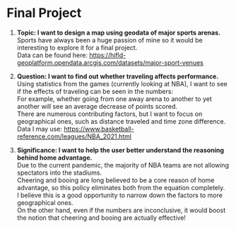 # Final Project

1. <b>Topic: I want to design a map using geodata of major sports arenas.</b><br>
Sports have always been a huge passion of mine so it would be interesting to explore it for a final project.<br>
Data can be found here: https://hifld-geoplatform.opendata.arcgis.com/datasets/major-sport-venues

2. <b>Question: I want to find out whether traveling affects performance.</b><br>
Using statistics from the games (currently looking at NBA), I want to see if the effects of traveling can be seen in the numbers:<br>
For example, whether going from one away arena to another to yet another will see an average decrease of points scored.<br>
There are numerous contributing factors, but I want to focus on geographical ones, such as distance traveled and time zone difference.<br> 
Data I may use: https://www.basketball-reference.com/leagues/NBA_2021.html

3. <b>Significance: I want to help the user better understand the reasoning behind home advantage.</b><br>
Due to the current pandemic, the majority of NBA teams are not allowing spectators into the stadiums.<br>
Cheering and booing are long believed to be a core reason of home advantage, so this policy eliminates both from the equation completely.<br>
I believe this is a good opportunity to narrow down the factors to more geographical ones.<br>
On the other hand, even if the numbers are inconclusive, it would boost the notion that cheering and booing are actually effective!